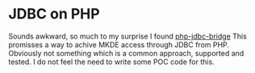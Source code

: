 # JDBC on PHP
Sounds awkward, so much to my surprise I found [php-jdbc-bridge](https://github.com/JCotton1123/php-jdbc-bridge)
This promisses a way to achive MKDE access through JDBC from PHP.
Obviously not something which is a common approach, supported and tested.
I do not feel the need to write some POC code for this.

